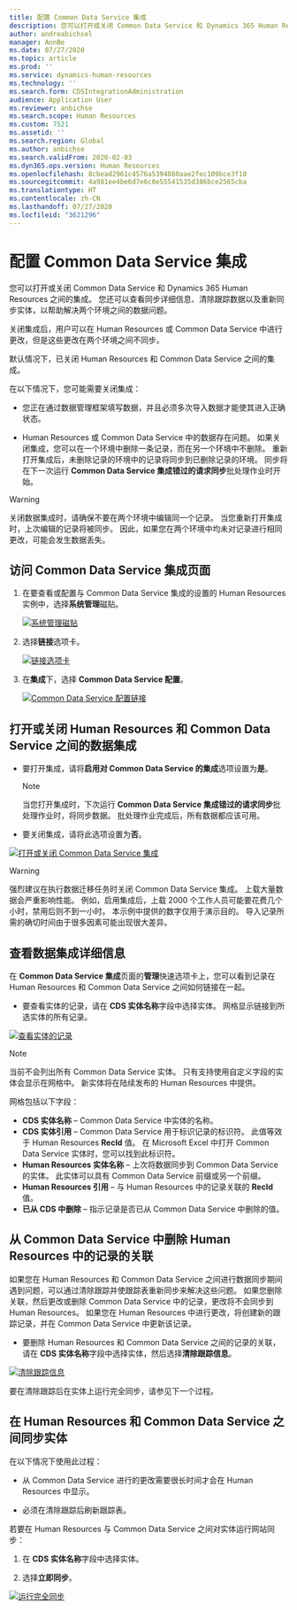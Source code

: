 ```yaml
---
title: 配置 Common Data Service 集成
description: 您可以打开或关闭 Common Data Service 和 Dynamics 365 Human Resources 之间的集成。 您还可以查看同步详细信息、清除跟踪数据以及重新同步实体，以帮助解决两个环境之间的数据问题。
author: andreabichsel
manager: AnnBe
ms.date: 07/27/2020
ms.topic: article
ms.prod: ''
ms.service: dynamics-human-resources
ms.technology: ''
ms.search.form: CDSIntegrationAdministration
audience: Application User
ms.reviewer: anbichse
ms.search.scope: Human Resources
ms.custom: 7521
ms.assetid: ''
ms.search.region: Global
ms.author: anbichse
ms.search.validFrom: 2020-02-03
ms.dyn365.ops.version: Human Resources
ms.openlocfilehash: 8cbead2961c4576a5394080aae2fec109bce3f10
ms.sourcegitcommit: 4a981ee4be6d7e6c0e55541535d386bce2565cba
ms.translationtype: HT
ms.contentlocale: zh-CN
ms.lasthandoff: 07/27/2020
ms.locfileid: "3621296"
---
```

# <a name="configure-common-data-service-integration"></a>配置 Common Data Service 集成

您可以打开或关闭 Common Data Service 和 Dynamics 365 Human Resources 之间的集成。 您还可以查看同步详细信息、清除跟踪数据以及重新同步实体，以帮助解决两个环境之间的数据问题。

关闭集成后，用户可以在 Human Resources 或 Common Data Service 中进行更改，但是这些更改在两个环境之间不同步。

默认情况下，已关闭 Human Resources 和 Common Data Service 之间的集成。

在以下情况下，您可能需要关闭集成：

- 您正在通过数据管理框架填写数据，并且必须多次导入数据才能使其进入正确状态。

- Human Resources 或 Common Data Service 中的数据存在问题。 如果关闭集成，您可以在一个环境中删除一条记录，而在另一个环境中不删除。 重新打开集成后，未删除记录的环境中的记录将同步到已删除记录的环境。 同步将在下一次运行 **Common Data Service 集成错过的请求同步**批处理作业时开始。

> [!WARNING]
> 关闭数据集成时，请确保不要在两个环境中编辑同一个记录。 当您重新打开集成时，上次编辑的记录将被同步。 因此，如果您在两个环境中均未对记录进行相同更改，可能会发生数据丢失。

## <a name="access-the-common-data-service-integration-page"></a>访问 Common Data Service 集成页面

1. 在要查看或配置与 Common Data Service 集成的设置的 Human Resources 实例中，选择**系统管理**磁贴。

    [![系统管理磁贴](./media/hr-select-system-administration.png)](./media/hr-select-system-administration.png)

2. 选择**链接**选项卡。

    [![链接选项卡](./media/hr-system-administration-links.png)](./media/hr-system-administration-links.png)

3. 在**集成**下，选择 **Common Data Service 配置**。

    [![Common Data Service 配置链接](./media/hr-select-common-data-service-configuration.png)](./media/hr-select-common-data-service-configuration.png)

## <a name="turn-data-integration-between-human-resources-and-common-data-service-on-or-off"></a>打开或关闭 Human Resources 和 Common Data Service 之间的数据集成

- 要打开集成，请将**启用对 Common Data Service 的集成**选项设置为**是**。

    > [!NOTE]
    > 当您打开集成时，下次运行 **Common Data Service 集成错过的请求同步**批处理作业时，将同步数据。 批处理作业完成后，所有数据都应该可用。

- 要关闭集成，请将此选项设置为**否**。

[![打开或关闭 Common Data Service 集成](./media/hr-enable-or-disable-common-data-service-integration.png)](./media/hr-enable-or-disable-common-data-service-integration.png)

> [!WARNING]
> 强烈建议在执行数据迁移任务时关闭 Common Data Service 集成。 上载大量数据会严重影响性能。 例如，启用集成后，上载 2000 个工作人员可能要花费几个小时，禁用后则不到一小时。 本示例中提供的数字仅用于演示目的。 导入记录所需的确切时间由于很多因素可能出现很大差异。

## <a name="view-data-integration-details"></a>查看数据集成详细信息

在 **Common Data Service 集成**页面的**管理**快速选项卡上，您可以看到记录在 Human Resources 和 Common Data Service 之间如何链接在一起。

- 要查看实体的记录，请在 **CDS 实体名称**字段中选择实体。 网格显示链接到所选实体的所有记录。

[![查看实体的记录](./media/hr-common-data-service-configuration-view-entity.png)](./media/hr-common-data-service-configuration-view-entity.png)

> [!NOTE]
> 当前不会列出所有 Common Data Service 实体。 只有支持使用自定义字段的实体会显示在网格中。 新实体将在陆续发布的 Human Resources 中提供。

网格包括以下字段：

- **CDS 实体名称** – Common Data Service 中实体的名称。
- **CDS 实体引用** – Common Data Service 用于标识记录的标识符。 此值等效于 Human Resources **RecId** 值。 在 Microsoft Excel 中打开 Common Data Service 实体时，您可以找到此标识符。
- **Human Resources 实体名称** – 上次将数据同步到 Common Data Service 的实体。 此实体可以具有 Common Data Service 前缀或另一个前缀。
- **Human Resources 引用** – 与 Human Resources 中的记录关联的 **RecId** 值。
- **已从 CDS 中删除** – 指示记录是否已从 Common Data Service 中删除的值。

## <a name="remove-the-association-of-a-record-in-human-resources-from-common-data-service"></a>从 Common Data Service 中删除 Human Resources 中的记录的关联

如果您在 Human Resources 和 Common Data Service 之间进行数据同步期间遇到问题，可以通过清除跟踪并使跟踪表重新同步来解决这些问题。 如果您删除关联，然后更改或删除 Common Data Service 中的记录，更改将不会同步到 Human Resources。 如果您在 Human Resources 中进行更改，将创建新的跟踪记录，并在 Common Data Service 中更新该记录。

- 要删除 Human Resources 和 Common Data Service 之间的记录的关联，请在 **CDS 实体名称**字段中选择实体，然后选择**清除跟踪信息**。

[![清除跟踪信息](./media/hr-common-data-service-configuration-clear-tracking.png)](./media/hr-common-data-service-configuration-clear-tracking.png)

要在清除跟踪后在实体上运行完全同步，请参见下一个过程。

## <a name="sync-an-entity-between-human-resources-and-common-data-service"></a>在 Human Resources 和 Common Data Service 之间同步实体

在以下情况下使用此过程：

- 从 Common Data Service 进行的更改需要很长时间才会在 Human Resources 中显示。

- 必须在清除跟踪后刷新跟踪表。

若要在 Human Resources 与 Common Data Service 之间对实体运行网站同步：

1. 在 **CDS 实体名称**字段中选择实体。

2. 选择**立即同步**。

[![运行完全同步](./media/hr-common-data-service-configuration-sync-now.png)](./media/hr-common-data-service-configuration-sync-now.png)


